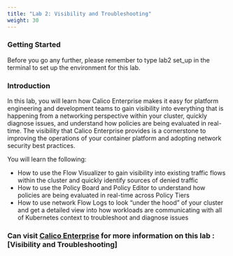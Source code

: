 ```yaml
---
title: "Lab 2: Visibility and Troubleshooting"
weight: 30
---
```


### Getting Started 

Before you go any further, please remember to type lab2 set_up in the terminal to set up the environment for this lab.

### Introduction

In this lab, you will learn how Calico Enterprise makes it easy for platform engineering and development teams to gain visibility into everything that is happening from a networking perspective within your cluster, quickly diagnose issues, and understand how policies are being evaluated in real-time. The visibility that Calico Enterprise provides is a cornerstone to improving the operations of your container platform and adopting network security best practices.

You will learn the following:

   - How to use the Flow Visualizer to gain visibility into existing traffic flows within the cluster and quickly identify sources of denied traffic
   - How to use the Policy Board and Policy Editor to understand how policies are being evaluated in real-time across Policy Tiers
   - How to use network Flow Logs to look “under the hood” of your cluster and get a detailed view into how workloads are communicating with all of Kubernetes context to troubleshoot and diagnose issues 

### Can visit [Calico Enterprise](https://www.tigera.io/tigera-products/calico-enterprise) for more information on this lab : [Visibility and Troubleshooting]

